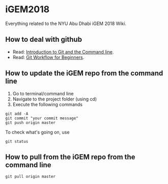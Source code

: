# iGEM2018
Everything related to the NYU Abu Dhabi iGEM 2018 Wiki.

## How to deal with github
- Read: [Introduction to Git and the Command line](https://sklise.com/2012/09/22/introduction-to-git/).
- Read: [Git Workflow for Beginners](https://sklise.com/2012/10/07/git-workflow-beginner/).

## How to update the iGEM repo from the command line
1) Go to terminal/command line
2) Navigate to the project folder (using cd) 
3) Execute the following commands

```
git add -A
git commit "your commit message"
git push origin master
```
To check what's going on, use

```
git status
```
## How to pull from the iGEM repo from the command line
```
git pull origin master
```

